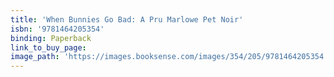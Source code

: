 ```yaml
---
title: 'When Bunnies Go Bad: A Pru Marlowe Pet Noir'
isbn: '9781464205354'
binding: Paperback
link_to_buy_page:
image_path: 'https://images.booksense.com/images/354/205/9781464205354.jpg'
---
```



